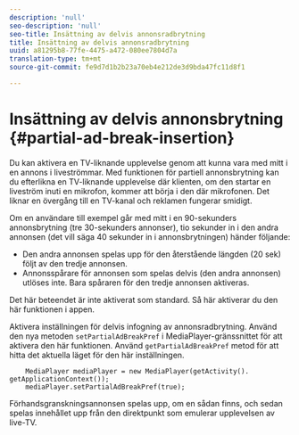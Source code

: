 ```yaml
---
description: 'null'
seo-description: 'null'
seo-title: Insättning av delvis annonsradbrytning
title: Insättning av delvis annonsradbrytning
uuid: a81295b8-77fe-4475-a472-080ee7804d7a
translation-type: tm+mt
source-git-commit: fe9d7d1b2b23a70eb4e212de3d9bda47fc11d8f1

---
```



# Insättning av delvis annonsbrytning {#partial-ad-break-insertion}

Du kan aktivera en TV-liknande upplevelse genom att kunna vara med mitt i en annons i liveströmmar. Med funktionen för partiell annonsbrytning kan du efterlikna en TV-liknande upplevelse där klienten, om den startar en liveström inuti en mikrofon, kommer att börja i den där mikrofonen. Det liknar en övergång till en TV-kanal och reklamen fungerar smidigt.

Om en användare till exempel går med mitt i en 90-sekunders annonsbrytning (tre 30-sekunders annonser), tio sekunder in i den andra annonsen (det vill säga 40 sekunder in i annonsbrytningen) händer följande:

* Den andra annonsen spelas upp för den återstående längden (20 sek) följt av den tredje annonsen.
* Annonsspårare för annonsen som spelas delvis (den andra annonsen) utlöses inte. Bara spåraren för den tredje annonsen aktiveras.

Det här beteendet är inte aktiverat som standard. Så här aktiverar du den här funktionen i appen.

Aktivera inställningen för delvis infogning av annonsradbrytning. Använd den nya metoden `setPartialAdBreakPref` i MediaPlayer-gränssnittet för att aktivera den här funktionen. Använd `getPartialAdBreakPref` metod för att hitta det aktuella läget för den här inställningen.

```
    MediaPlayer mediaPlayer = new MediaPlayer(getActivity(). getApplicationContext()); 
    mediaPlayer.setPartialAdBreakPref(true);
```

Förhandsgranskningsannonsen spelas upp, om en sådan finns, och sedan spelas innehållet upp från den direktpunkt som emulerar upplevelsen av live-TV.

